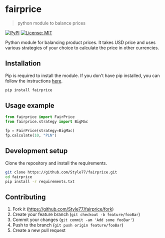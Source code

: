 # fairprice

> python module to balance prices

[![PyPI](https://img.shields.io/pypi/v/fairprice.svg)](https://pypi.org/project/fairprice/)
[![License: MIT](https://img.shields.io/badge/License-MIT-yellow.svg)](https://opensource.org/licenses/MIT)

Python module for balancing product prices. It takes USD price and uses various strategies of your choice to calculate the price in other currencies.

## Installation

Pip is required to install the module. If you don't have pip installed, you can follow the instructions [here](https://pip.pypa.io/en/stable/installing/).

```sh
pip install fairprice
```

## Usage example

```python
from fairprice import FairPrice
from fairprice.strategy import BigMac

fp = FairPrice(strategy=BigMac)
fp.calculate(10, "PLN")
```

## Development setup

Clone the repository and install the requirements.

```sh
git clone https://github.com/Style77/fairprice.git
cd fairprice
pip install -r requirements.txt
```

## Contributing

1. Fork it (<https://github.com/Style77/fairprice/fork>)
2. Create your feature branch (`git checkout -b feature/fooBar`)
3. Commit your changes (`git commit -am 'Add some fooBar'`)
4. Push to the branch (`git push origin feature/fooBar`)
5. Create a new pull request
